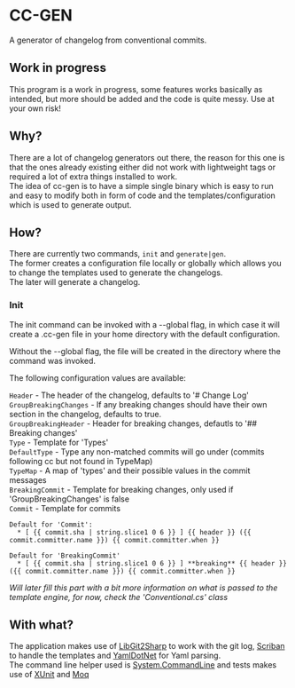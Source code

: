 # CC-GEN

A generator of changelog from conventional commits.

## Work in progress

This program is a work in progress, some features works basically as intended, 
but more should be added and the code is quite messy.
Use at your own risk!

## Why?

There are a lot of changelog generators out there, the reason for this one is 
that the ones already existing either did not work with lightweight tags
or required a lot of extra things installed to work.  
The idea of cc-gen is to have a simple single binary which is easy to
run and easy to modify both in form of code and the templates/configuration
which is used to generate output.

## How?

There are currently two commands, `init` and `generate|gen`.  
The former creates a configuration file locally or globally which allows
you to change the templates used to generate the changelogs.  
The later will generate a changelog.

### Init

The init command can be invoked with a --global flag, in which case it will
create a .cc-gen file in your home directory with the default configuration.  

Without the --global flag, the file will be created in the directory where
the command was invoked.

The following configuration values are available:

`Header` - The header of the changelog, defaults to '# Change Log'  
`GroupBreakingChanges` - If any breaking changes should have their own section
in the changelog, defaults to true.  
`GroupBreakingHeader` - Header for breaking changes, defautls to '## Breaking changes'  
`Type` - Template for 'Types'  
`DefaultType` - Type any non-matched commits will go under (commits following cc but not found in TypeMap)  
`TypeMap` - A map of 'types' and their possible values in the commit messages  
`BreakingCommit` - Template for breaking changes, only used if 'GroupBreakingChanges' is false  
`Commit` - Template for commits  

```text 
Default for 'Commit':
  * [ {{ commit.sha | string.slice1 0 6 }} ] {{ header }} ({{ commit.committer.name }}) {{ commit.committer.when }}  

Default for 'BreakingCommit' 
  * [ {{ commit.sha | string.slice1 0 6 }} ] **breaking** {{ header }} ({{ commit.committer.name }}) {{ commit.committer.when }}  
```

_Will later fill this part with a bit more information on what is passed to the template engine,
for now, check the 'Conventional.cs' class_

## With what?

The application makes use of [LibGit2Sharp](https://github.com/libgit2/libgit2sharp/) to 
work with the git log, [Scriban](https://github.com/scriban/scriban) to handle the templates 
and [YamlDotNet](https://github.com/aaubry/YamlDotNet) for Yaml parsing.  
The command line helper used is [System.CommandLine](https://github.com/dotnet/command-line-api) 
and tests makes use of [XUnit](https://xunit.net/) and [Moq](https://github.com/moq/moq)
